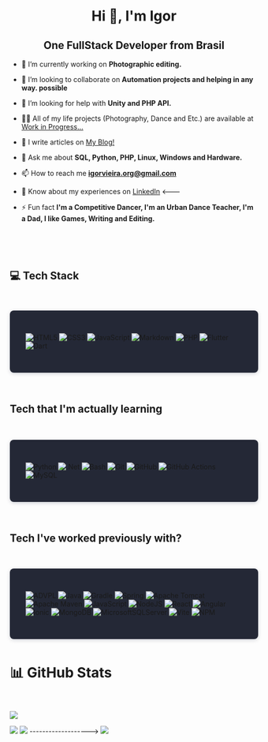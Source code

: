
 <style>
     .boxes {
         display: grid;
          row-gap: 2rem;
          margin: 4rem 0 3rem 0;
    }

.boxes .box {

    --background: #275efe;
    --rectangle: #184fee;
    --success: #4672f1;
    --text: #fff;
    --arrow: #fff;
    --checkmark: #fff;
    --shadow: rgba(10, 22, 50, .24);
    padding: 2rem;
    transition: all 0.2s ease-in-out;
    background: var(--background);
    border-radius: 8px;
    box-shadow: 0 2px 8px -1px var(--shadow);
    }

    .boxes .box:hover {
        transform: scale(1.05);
}

            .box.dark {
          --background: #242836;
        }
</style>

<h1 align="center">Hi 👋, I'm Igor</h1>
<h2 align="center">One FullStack Developer from Brasil</h2>


- 🔭 I’m currently working on **Photographic editing.**

- 👯 I’m looking to collaborate on **Automation projects and helping in any way. possible**

- 🤝 I’m looking for help with **Unity and PHP API.**

- 👨‍💻 All of my life projects (Photography, Dance and Etc.) are available at [Work in Progress...]()

- 📝 I write articles on [My Blog!](https://eletric-vortex.github.io/)

- 💬 Ask me about **SQL, Python, PHP, Linux, Windows and Hardware.**

- 📫 How to reach me **<igorvieira.org@gmail.com>**

- 📄 Know about my experiences on [LinkedIn](https://www.linkedin.com/in/igor-bernardo-vieira/) <---

- ⚡ Fun fact **I'm a Competitive Dancer, I'm an Urban Dance Teacher, I'm a Dad, I like Games, Writing and Editing.**

<section class="boxes">

# 💻 Tech Stack

<div class="box dark">

![HTML5](https://img.shields.io/badge/html5-%23E34F26.svg?style=for-the-badge&logo=html5&logoColor=white)
![CSS3](https://img.shields.io/badge/css3-%231572B6.svg?style=for-the-badge&logo=css3&logoColor=white)
![JavaScript](https://img.shields.io/badge/JavaScript-F7DF1E?style=for-the-badge&logo=javascript&logoColor=000)
![Markdown](https://img.shields.io/badge/markdown-%23000000.svg?style=for-the-badge&logo=markdown&logoColor=white)
![PHP](https://img.shields.io/badge/php-%23777BB4.svg?style=for-the-badge&logo=php&logoColor=white)
![Flutter](https://img.shields.io/badge/Flutter-%2302569B.svg?style=for-the-badge&logo=Flutter&logoColor=white)
![Dart](https://img.shields.io/badge/dart-%230175C2.svg?style=for-the-badge&logo=dart&logoColor=white)

</div>

# Tech that I'm actually learning

<div class="box dark">

![Python](https://img.shields.io/badge/Python-3776AB?style=for-the-badge&logo=python&logoColor=fff)
![.Net](https://img.shields.io/badge/.NET-Unity-5C2D91?style=for-the-badge&logo=.net&logoColor=white)
![Bash](https://img.shields.io/badge/Bash-black?style=for-the-badge&logo=gnubash&logoColor=fff)
![Git](https://img.shields.io/badge/git-%23F05033.svg?style=for-the-badge&logo=git&logoColor=white)
![GitHub](https://img.shields.io/badge/github-%23121011.svg?style=for-the-badge&logo=github&logoColor=white)
![GitHub Actions](https://img.shields.io/badge/github%20actions-%232671E5.svg?style=for-the-badge&logo=githubactions&logoColor=white)
![MySQL](https://img.shields.io/badge/mysql-4479A1.svg?style=for-the-badge&logo=mysql&logoColor=white)

</div>

# Tech I've worked previously with?

<div class="box dark">

![ADVPL](https://img.shields.io/badge/advpl-blue?style=for-the-badge&logo=totvs&logoColor=white)
![Java](https://img.shields.io/badge/java-%23ED8B00.svg?style=for-the-badge&logo=openjdk&logoColor=white)
![Gradle](https://img.shields.io/badge/Gradle-02303A.svg?style=for-the-badge&logo=Gradle&logoColor=white)
![Spring](https://img.shields.io/badge/spring-%236DB33F.svg?style=for-the-badge&logo=spring&logoColor=white)
![Apache Tomcat](https://img.shields.io/badge/apache%20tomcat-%23F8DC75.svg?style=for-the-badge&logo=apache-tomcat&logoColor=black)
![Apache Maven](https://img.shields.io/badge/Apache%20Maven-C71A36?style=for-the-badge&logo=Apache%20Maven&logoColor=white)
![JavaScript](https://img.shields.io/badge/javascript-%23323330.svg?style=for-the-badge&logo=javascript&logoColor=%23F7DF1E)
![NodeJS](https://img.shields.io/badge/node.js-6DA55F?style=for-the-badge&logo=node.js&logoColor=white)
![React](https://img.shields.io/badge/react-%2320232a.svg?style=for-the-badge&logo=react&logoColor=%2361DAFB)
![Angular](https://img.shields.io/badge/angular-%23DD0031.svg?style=for-the-badge&logo=angular&logoColor=white)  
![Ionic](https://img.shields.io/badge/Ionic-%233880FF.svg?style=for-the-badge&logo=Ionic&logoColor=white)
![MongoDB](https://img.shields.io/badge/MongoDB-%234ea94b.svg?style=for-the-badge&logo=mongodb&logoColor=white)
![MicrosoftSQLServer](https://img.shields.io/badge/Microsoft%20SQL%20Server-CC2927?style=for-the-badge&logo=microsoft%20sql%20server&logoColor=white)
![Vite](https://img.shields.io/badge/vite-%23646CFF.svg?style=for-the-badge&logo=vite&logoColor=white)
![NPM](https://img.shields.io/badge/NPM-%23CB3837.svg?style=for-the-badge&logo=npm&logoColor=white)

</div>

</section>


# 📊 GitHub Stats
<br>

![](https://github-readme-stats.vercel.app/api?username=Eletric-Vortex&theme=nord&hide_border=false&include_all_commits=true&count_private=true)

![](https://github-readme-streak-stats.herokuapp.com/?user=Eletric-Vortex&theme=nord&hide_border=false)
![](https://github-readme-stats.vercel.app/api/top-langs/?username=Eletric-Vortex&theme=nord&hide_border=false&include_all_commits=true&count_private=true&layout=compact)   ------------------->
[![](https://visitcount.itsvg.in/api?id=Eletric-Vortex&icon=8&color=0)](https://visitcount.itsvg.in)

<!-- 
    CREDITS:
Proudly created with GPRM ( https://gprm.itsvg.in )
 -->
